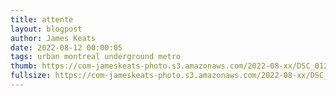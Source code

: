 ```yaml
---
title: attente
layout: blogpost
author: James Keats
date: 2022-08-12 00:00:05
tags: urban montreal underground metro
thumb: https://com-jameskeats-photo.s3.amazonaws.com/2022-08-xx/DSC_0122_thumb.jpg
fullsize: https://com-jameskeats-photo.s3.amazonaws.com/2022-08-xx/DSC_0122.jpg
---
```

